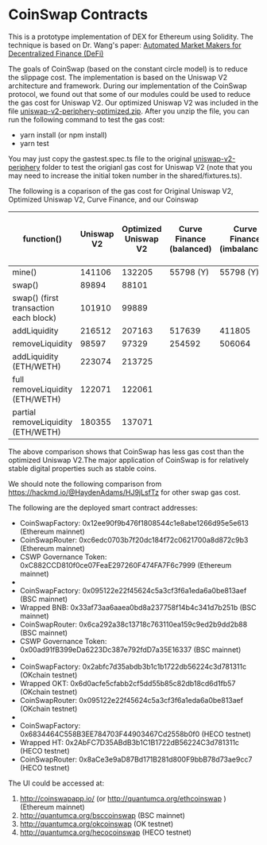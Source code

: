 # CoinSwap Contracts

This is a prototype implementation of DEX for Ethereum using Solidity. The technique is based on Dr. Wang's paper: 
[Automated Market Makers for Decentralized Finance (DeFi)](https://arxiv.org/pdf/2009.01676.pdf) 

The goals of CoinSwap (based on the constant circle model) is to reduce the slippage cost. The implementation is based on the Uniswap V2 architecture and framework. During our implementation of the CoinSwap protocol, we found out that some of our modules could be used
to reduce the gas cost for Uniswap V2. Our optimized Uniswap V2 was included in the file 
[uniswap-v2-periphery-optimized.zip](https://github.com/coinswapapp/coinswap-smart-contracts/raw/main/uniswap-v2-periphery-optimized.zip). After you unzip the file, you can run the following command to test the gas cost:
- yarn install (or npm install)
- yarn test

You may just copy the gastest.spec.ts file to the original [uniswap-v2-periphery](https://github.com/Uniswap/uniswap-v2-periphery) folder to test the origianl gas cost for Uniswap V2 (note that you may need to increase the initial token number in the shared/fixtures.ts).

The following is a coparison of the gas cost for Original Uniswap V2, Optimized Uniswap V2, Curve Finance, and our Coinswap

 function() | Uniswap V2  | Optimized Uniswap V2 | Curve Finance (balanced) | Curve Finance (imbalanced) | CoinSwap | GAS Saving (over Uniswap V2)
 ------------- | -------------|-------------|-------------|-------------|-------|-----
mine() | 141106  | 132205 | 55798 (Y) | 55798 (Y) | 109759 | 22.2414%
swap() | 89894  | 88101 | || 89343 | 0.6074%
swap() (first transaction each block) | 101910 |99889| | | 96216|5.5107%
addLiquidity | 216512|207163|517639 | 411805 |185368 | 14.3502%
removeLiquidity | 98597|97329|254592| 506064| 67137 | 31.9178%
addLiquidity (ETH/WETH) | 223074|213725|||191953 |13.9178%
full removeLiquidity (ETH/WETH) | 122071 |122061|||98815 | 19.8915%
partial removeLiquidity (ETH/WETH) | 180355|137071|||144235 | 20.0006%

The above comparison shows that CoinSwap has less gas cost than the optimized Uniswap V2.The major application of CoinSwap is for relatively stable digital properties such as stable coins. 

We should note the following comparison from https://hackmd.io/@HaydenAdams/HJ9jLsfTz for other swap gas cost.

The following are the deployed smart contract addresses:

- CoinSwapFactory: 0x12ee90f9b476f1808544c1e8abe1266d95e5e613 (Ethereum mainnet)
- CoinSwapRouter: 0xc6edc0703b7f20dc184f72c0621700a8d872c9b3 (Ethereum mainnet)
- CSWP Governance Token: 0xC882CCD810f0ce07FeaE297260F474FA7F6c7999 (Ethereum mainnet)
- 
- CoinSwapFactory: 0x095122e22f45624c5a3cf3f6a1eda6a0be813aef (BSC mainnet)
- Wrapped BNB: 0x33af73aa6aaea0bd8a237758f14b4c341d7b251b (BSC mainnet)
- CoinSwapRouter: 0x6ca292a38c13718c763110ea159c9ed2b9dd2b88 (BSC mainnet)
- CSWP Governance Token: 0x00ad91fB399eDa6223Dc387e792fdD7a35E16337 (BSC mainnet)
- 
- CoinSwapFactory: 0x2abfc7d35abdb3b1c1b1722db56224c3d781311c (OKchain testnet)
- Wrapped OKT: 0x6d0acfe5cfabb2cf5dd55b85c82db18cd6d1fb57 (OKchain testnet)
- CoinSwapRouter: 0x095122e22f45624c5a3cf3f6a1eda6a0be813aef (OKchain testnet)
- 
- CoinSwapFactory: 0x6834464C558B3EE784703F44903467Cd2558b0f0 (HECO testnet)
- Wrapped HT: 0x2AbFC7D35ABdB3b1C1B1722dB56224C3d781311c (HECO testnet)
- CoinSwapRouter: 0x8aCe3e9aD87Bd171B281d800F9bbB78d73ae9cc7 (HECO testnet)

The UI could be accessed at:

1. http://coinswapapp.io/ (or http://quantumca.org/ethcoinswap ) (Ethereum mainnet)
2. http://quantumca.org/bsccoinswap (BSC mainnet)
3. http://quantumca.org/okcoinswap (OK testnet)
4. http://quantumca.org/hecocoinswap (HECO testnet)
